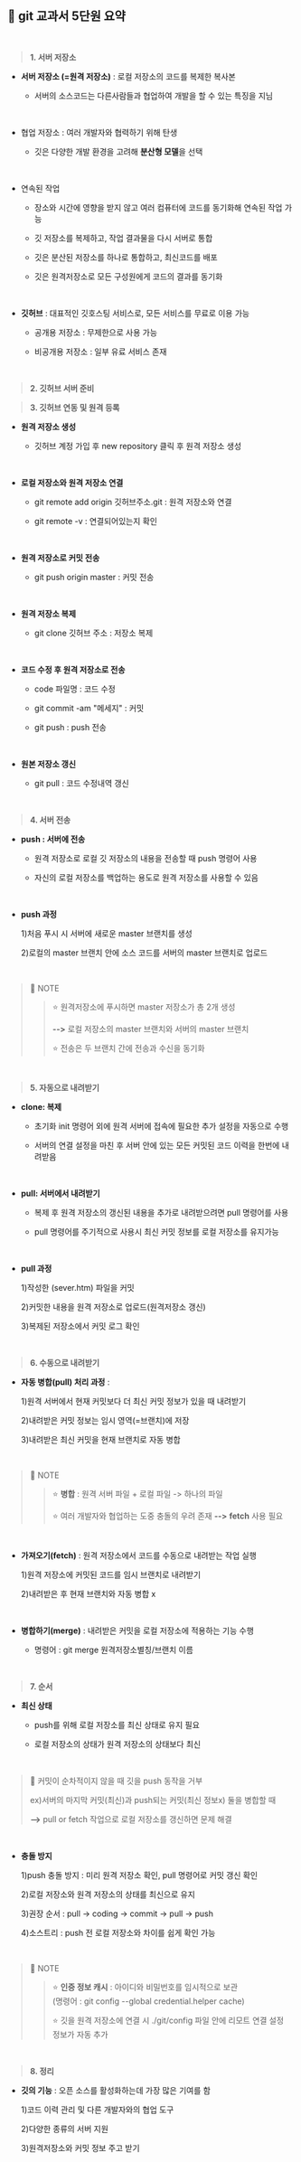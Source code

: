 ## 📄 git 교과서 5단원 요약

<br>

> **1. 서버 저장소**

- **서버 저장소 (=원격 저장소)** : 로컬 저장소의 코드를 복제한 복사본 

  - 서버의 소스코드는 다른사람들과 협업하여 개발을 할 수 있는 특징을 지님
<br>

- 협업 저장소 : 여러 개발자와 협력하기 위해 탄생 

  - 깃은 다양한 개발 환경을 고려해 **분산형 모델**을 선택  
<br>  

- 연속된 작업 

  - 장소와 시간에 영향을 받지 않고 여러 컴퓨터에 코드를 동기화해 연속된 작업 가능
  
  - 깃 저장소를 복제하고, 작업 결과물을 다시 서버로 통합
  
  - 깃은 분산된 저장소를 하나로 통합하고, 최신코드를 배포
  
  - 깃은 원격저장소로 모든 구성원에게 코드의 결과를 동기화
<br>  

- **깃허브** : 대표적인 깃호스팅 서비스로, 모든 서비스를 무료로 이용 가능

  - 공개용 저장소 : 무제한으로 사용 가능
  
  - 비공개용 저장소 : 일부 유료 서비스 존재
<br>

> **2. 깃허브 서버 준비**

> **3. 깃허브 연동 및 원격 등록**

- **원격 저장소 생성** 

  - 깃허브 계정 가입 후 new repository 클릭 후 원격 저장소 생성
<br>

- **로컬 저장소와 원격 저장소 연결**

  - git remote add origin 깃허브주소.git : 원격 저장소와 연결
  
  - git remote -v : 연결되어있는지 확인
<br>

- **원격 저장소로 커밋 전송**

  - git push origin master : 커밋 전송
<br>

- **원격 저장소 복제**

  - git clone 깃허브 주소 : 저장소 복제
<br>

- **코드 수정 후 원격 저장소로 전송**
  
  - code 파일명 : 코드 수정 
  
  - git commit -am "메세지" : 커밋 
  
  - git push : push 전송
<br>

- **원본 저장소 갱신** 

  - git pull : 코드 수정내역 갱신
<br>

> **4. 서버 전송**

- **push : 서버에 전송**

  - 원격 저장소로 로컬 깃 저장소의 내용을 전송할 때 push 명령어 사용<br>

  - 자신의 로컬 저장소를 백업하는 용도로 원격 저장소를 사용할 수 있음<br>

<br>

- **push 과정**

  1)처음 푸시 시 서버에 새로운 master 브랜치를 생성<br>
  
  2)로컬의 master 브랜치 안에 소스 코드를 서버의 master 브랜치로 업로드<br>

<br>

> 📘 NOTE 
>> ⭐ 원격저장소에 푸시하면 master 저장소가 총 2개 생성 <br>
>>
>> **-->** 로컬 저장소의 master 브랜치와 서버의 master 브랜치<br>
>>
>> ⭐ 전송은 두 브랜치 간에 전송과 수신을 동기화
<br>

> **5. 자동으로 내려받기**

- **clone: 복제**

  - 초기화 init 명령어 외에 원격 서버에 접속에 필요한 추가 설정을 자동으로 수행
  
  - 서버의 연결 설정을 마친 후 서버 안에 있는 모든 커밋된 코드 이력을 한번에 내려받음

<br>

- **pull: 서버에서 내려받기**
  
  - 복제 후 원격 저장소의 갱신된 내용을 추가로 내려받으려면 pull 명령어를 사용
  
  - pull 명령어를 주기적으로 사용시 최신 커밋 정보를 로컬 저장소를 유지가능

<br>

- **pull 과정**

  1)작성한 (sever.htm) 파일을 커밋
  
  2)커밋한 내용을 원격 저장소로 업로드(원격저장소 갱신)
  
  3)복제된 저장소에서 커밋 로그 확인
<br>

> **6. 수동으로 내려받기**

- **자동 병합(pull) 처리 과정** : <br>

  1)원격 서버에서 현재 커밋보다 더 최신 커밋 정보가 있을 때 내려받기<br>

  2)내려받은 커밋 정보는 임시 영역(=브랜치)에 저장<br>

  3)내려받은 최신 커밋을 현재 브랜치로 자동 병합<br>

<br>

> 📘 NOTE 
>> ⭐ **병합** : 원격 서버 파일 + 로컬 파일 -> 하나의 파일
>> 
>> ⭐ 여러 개발자와 협업하는 도중 충돌의 우려 존재   **-->**   **fetch** 사용 필요

<br>

- **가져오기(fetch)** : 원격 저장소에서 코드를 수동으로 내려받는 작업 실행<br>

  1)원격 저장소에 커밋된 코드를 임시 브랜치로 내려받기<br>

  2)내려받은 후 현재 브랜치와 자동 병합 x 
<br>

- **병합하기(merge)** : 내려받은 커밋을 로컬 저장소에 적용하는 기능 수행

  - 명령어 : git merge 원격저장소별칭/브랜치 이름
<br>
 
> **7. 순서**

- **최신 상태**

  - push를 위해 로컬 저장소를 최신 상태로 유지 필요
  
  - 로컬 저장소의 상태가 원격 저장소의 상태보다 최신

<br>

> 📌 커밋이 순차적이지 않을 때 깃을 push 동작을 거부 <br>
>
> ex)서버의 마지막 커밋(최신)과 push되는 커밋(최신 정보x) 둘을 병합할 때 <br>
>
> **-->** pull or fetch 작업으로 로컬 저장소를 갱신하면 문제 해결 <br>

<br>

- **충돌 방지**

  1)push 충돌 방지 : 미리 원격 저장소 확인, pull 명령어로 커밋 갱신 확인 
  
  2)로컬 저장소와 원격 저장소의 상태를 최신으로 유지 
  
  3)권장 순서 : pull -> coding -> commit -> pull -> push 
  
  4)소스트리 : push 전 로컬 저장소와 차이를 쉽게 확인 가능 

<br>

> 📘 NOTE 
>> ⭐ **인증 정보 캐시** : 아이디와 비밀번호를 임시적으로 보관 <br>
(명령어 : git config --global credential.helper cache)
>>
>> ⭐ 깃을 원격 저장소에 연결 시 ./git/config 파일 안에 리모트 연결 설정 정보가 자동 추가
  
<br>

> **8. 정리** 

- **깃의 기능** : 오픈 소스를 활성화하는데 가장 많은 기여를 함

  1)코드 이력 관리 및 다른 개발자와의 협업 도구 
  
  2)다양한 종류의 서버 지원 
  
  3)원격저장소와 커밋 정보 주고 받기 
